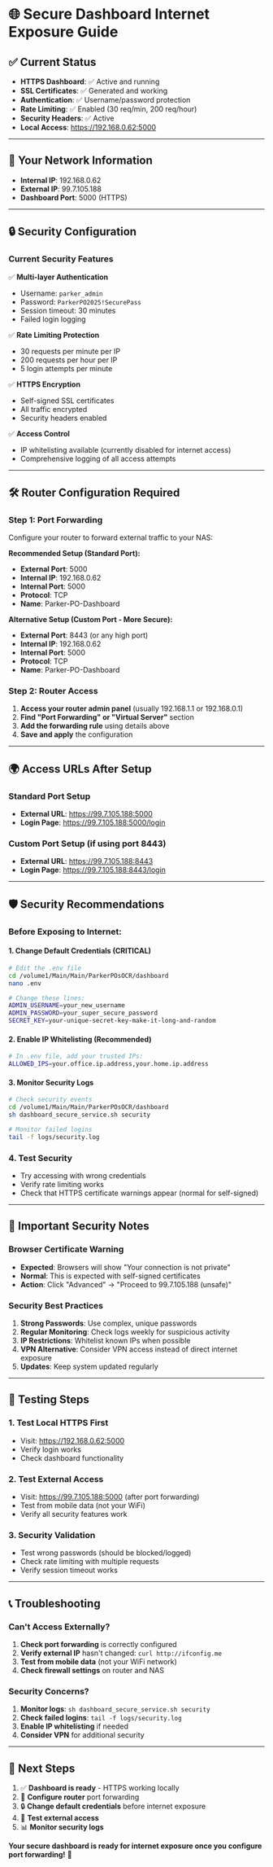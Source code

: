 # 🌐 Secure Dashboard Internet Exposure Guide

## ✅ **Current Status**
- **HTTPS Dashboard**: ✅ Active and running
- **SSL Certificates**: ✅ Generated and working  
- **Authentication**: ✅ Username/password protection
- **Rate Limiting**: ✅ Enabled (30 req/min, 200 req/hour)
- **Security Headers**: ✅ Active
- **Local Access**: https://192.168.0.62:5000

---

## 🔗 **Your Network Information**
- **Internal IP**: 192.168.0.62
- **External IP**: 99.7.105.188
- **Dashboard Port**: 5000 (HTTPS)

---

## 🔒 **Security Configuration**

### **Current Security Features**
✅ **Multi-layer Authentication**
- Username: `parker_admin` 
- Password: `ParkerPO2025!SecurePass`
- Session timeout: 30 minutes
- Failed login logging

✅ **Rate Limiting Protection**
- 30 requests per minute per IP
- 200 requests per hour per IP  
- 5 login attempts per minute

✅ **HTTPS Encryption**
- Self-signed SSL certificates
- All traffic encrypted
- Security headers enabled

✅ **Access Control**
- IP whitelisting available (currently disabled for internet access)
- Comprehensive logging of all access attempts

---

## 🛠️ **Router Configuration Required**

### **Step 1: Port Forwarding**
Configure your router to forward external traffic to your NAS:

**Recommended Setup (Standard Port):**
- **External Port**: 5000
- **Internal IP**: 192.168.0.62  
- **Internal Port**: 5000
- **Protocol**: TCP
- **Name**: Parker-PO-Dashboard

**Alternative Setup (Custom Port - More Secure):**
- **External Port**: 8443 (or any high port)
- **Internal IP**: 192.168.0.62
- **Internal Port**: 5000  
- **Protocol**: TCP
- **Name**: Parker-PO-Dashboard

### **Step 2: Router Access**
1. **Access your router admin panel** (usually 192.168.1.1 or 192.168.0.1)
2. **Find "Port Forwarding" or "Virtual Server"** section
3. **Add the forwarding rule** using details above
4. **Save and apply** the configuration

---

## 🌍 **Access URLs After Setup**

### **Standard Port Setup**
- **External URL**: https://99.7.105.188:5000
- **Login Page**: https://99.7.105.188:5000/login

### **Custom Port Setup (if using port 8443)**
- **External URL**: https://99.7.105.188:8443  
- **Login Page**: https://99.7.105.188:8443/login

---

## 🛡️ **Security Recommendations**

### **Before Exposing to Internet:**

#### **1. Change Default Credentials (CRITICAL)**
```bash
# Edit the .env file
cd /volume1/Main/Main/ParkerPOsOCR/dashboard
nano .env

# Change these lines:
ADMIN_USERNAME=your_new_username
ADMIN_PASSWORD=your_super_secure_password
SECRET_KEY=your-unique-secret-key-make-it-long-and-random
```

#### **2. Enable IP Whitelisting (Recommended)**
```bash
# In .env file, add your trusted IPs:
ALLOWED_IPS=your.office.ip.address,your.home.ip.address
```

#### **3. Monitor Security Logs**
```bash
# Check security events
cd /volume1/Main/Main/ParkerPOsOCR/dashboard
sh dashboard_secure_service.sh security

# Monitor failed logins
tail -f logs/security.log
```

### **4. Test Security**
- Try accessing with wrong credentials
- Verify rate limiting works
- Check that HTTPS certificate warnings appear (normal for self-signed)

---

## 🚨 **Important Security Notes**

### **Browser Certificate Warning**
- **Expected**: Browsers will show "Your connection is not private"
- **Normal**: This is expected with self-signed certificates
- **Action**: Click "Advanced" → "Proceed to 99.7.105.188 (unsafe)"

### **Security Best Practices**
1. **Strong Passwords**: Use complex, unique passwords
2. **Regular Monitoring**: Check logs weekly for suspicious activity
3. **IP Restrictions**: Whitelist known IPs when possible  
4. **VPN Alternative**: Consider VPN access instead of direct internet exposure
5. **Updates**: Keep system updated regularly

---

## 🧪 **Testing Steps**

### **1. Test Local HTTPS First**
- Visit: https://192.168.0.62:5000
- Verify login works
- Check dashboard functionality

### **2. Test External Access**
- Visit: https://99.7.105.188:5000 (after port forwarding)
- Test from mobile data (not your WiFi)
- Verify all security features work

### **3. Security Validation**
- Test wrong passwords (should be blocked/logged)
- Check rate limiting with multiple requests
- Verify session timeout works

---

## 📞 **Troubleshooting**

### **Can't Access Externally?**
1. **Check port forwarding** is correctly configured
2. **Verify external IP** hasn't changed: `curl http://ifconfig.me`
3. **Test from mobile data** (not your WiFi network)
4. **Check firewall settings** on router and NAS

### **Security Concerns?**
1. **Monitor logs**: `sh dashboard_secure_service.sh security`
2. **Check failed logins**: `tail -f logs/security.log`
3. **Enable IP whitelisting** if needed
4. **Consider VPN** for additional security

---

## 🎯 **Next Steps**

1. ✅ **Dashboard is ready** - HTTPS working locally
2. 🔧 **Configure router** port forwarding  
3. 🔒 **Change default credentials** before internet exposure
4. 🧪 **Test external access** 
5. 📊 **Monitor security logs**

**Your secure dashboard is ready for internet exposure once you configure port forwarding!** 🚀
